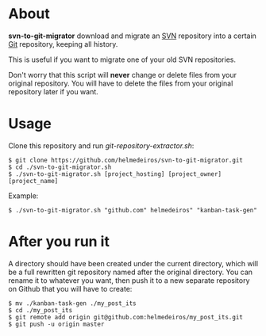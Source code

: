 About
=====

**svn-to-git-migrator** download and migrate an [SVN](http://pt.wikipedia.org/wiki/Subversion) repository into a certain [Git](http://git-scm.com) repository, keeping all history.

This is useful if you want to migrate one of your old SVN repositories.

Don't worry that this script will **never** change or delete files from your original repository. You will have to delete the files from your original repository later if you want.

Usage
=====

Clone this repository and run *git-repository-extractor.sh*:

	$ git clone https://github.com/helmedeiros/svn-to-git-migrator.git  
	$ cd ./svn-to-git-migrator.sh 
	$ ./svn-to-git-migrator.sh [project_hosting] [project_owner] [project_name]

Example:

	$ ./svn-to-git-migrator.sh "github.com" helmedeiros" "kanban-task-gen"  

After you run it
================

A directory should have been created under the current directory, which will be a full rewritten git repository named after the original directory. You can rename it to whatever you want, then push it to a new separate repository on Github that you will have to create:

	$ mv ./kanban-task-gen ./my_post_its
	$ cd ./my_post_its
	$ git remote add origin git@github.com:helmedeiros/my_post_its.git
	$ git push -u origin master